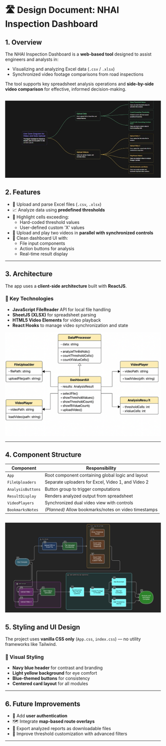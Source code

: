  # 🛣️ Design Document: NHAI Inspection Dashboard

## 1. Overview

The NHAI Inspection Dashboard is a **web-based tool** designed to assist engineers and analysts in:
- Visualizing and analyzing Excel data (`.csv` / `.xlsx`)
- Synchronized video footage comparisons from road inspections

The tool supports key spreadsheet analysis operations and **side-by-side video comparison** for effective, informed decision-making.

![System Overview](./public/images/system_architectue.jpg)  
---

## 2. Features

- 📂 Upload and parse Excel files (`.csv`, `.xlsx`)
- 📈 Analyze data using **predefined thresholds**
- 🔢 Highlight cells exceeding:
  - Hard-coded threshold values
  - User-defined custom 'X' values
- 🎥 Upload and play two videos in **parallel with synchronized controls**
- 🧮 Clean dashboard UI with:
  - File input components
  - Action buttons for analysis
  - Real-time result display

---

## 3. Architecture

The app uses a **client-side architecture** built with **ReactJS**.

### 🔧 Key Technologies
- **JavaScript FileReader** API for local file handling
- **SheetJS (XLSX)** for spreadsheet parsing
- **HTML5 Video Elements** for video playback
- **React Hooks** to manage video synchronization and state


![System Architecture](./public/images/class_diagram.png)  

---

## 4. Component Structure

| Component         | Responsibility                                         |
|-------------------|--------------------------------------------------------|
| `App`             | Root component containing global logic and layout      |
| `FileUploaders`   | Separate uploaders for Excel, Video 1, and Video 2     |
| `AnalysisButtons` | Button group to trigger computations                   |
| `ResultDisplay`   | Renders analyzed output from spreadsheet               |
| `VideoPlayers`    | Synchronized dual video view with controls             |
| `BookmarksNotes`  | *(Planned)* Allow bookmarks/notes on video timestamps  |

![Component Structue](./public/images/system_design.jpg) 
--

## 5. Styling and UI Design

The project uses **vanilla CSS only** (`App.css`, `index.css`) — no utility frameworks like Tailwind.

### 🎨 Visual Styling
- **Navy blue header** for contrast and branding
- **Light yellow background** for eye comfort
- **Blue-themed buttons** for consistency
- **Centered card layout** for all modules

---

## 6. Future Improvements

- 🔐 Add **user authentication**
- 🗺️ Integrate **map-based route overlays**
- 💾 Export analyzed reports as downloadable files
- 🧠 Improve threshold customization with advanced filters

---


